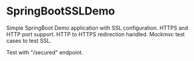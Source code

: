 # SpringBootSSLDemo
Simple SpringBoot Demo application with SSL configuration.
HTTPS and HTTP port support. HTTP to HTTPS redirection handled.
Mockmvc test cases to test SSL.

Test with "/secured" endpoint.
